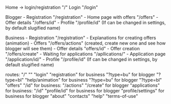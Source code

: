 Home -> login/registration "/"
Login "/login"

Blogger
    - Registration "/registration"
    - Home page with offers "/offers"
    - Offer details "/offers/id"
    - Profile "/profile/id" (If can be changed in settings, by default slugified name)

Business
    - Registration "/registration"
    - Explanations for creating offers (animation)
    - Offers "/offers/actions" (created, create new one and see how blogger will see them)
    - Offer details "offers/id"
    - Offer creation "/offers/create"
    - Waiting for applications "/apllications/"
    - Application page "/application/id/"
    - Profile "/profile/id" (If can be changed in settings, by default slugified name)

routes:
    "/"
    ""
    "login"
    "registration"
        for business
            "?type=bu"
        for blogger
            "?type=bl"
    "help/animation"
        for business
            "?type=bu"
        for blogger
            "?type=bl"
    "offers"
        "/id"
        for business:
            "/actions"
            "/create"
        for blogger
    "applications"
        for business:
            "/id"
    "profile/id"
        for business
        for blogger
    "profile/settings"
        for business
        for blogger
    "about"
    "contacts"
    "help"
    "terms-of-use"
    